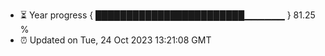 - ⏳ Year progress { ████████████████████████▁▁▁▁▁▁ } 81.25 %
- ⏰ Updated on Tue, 24 Oct 2023 13:21:08 GMT


